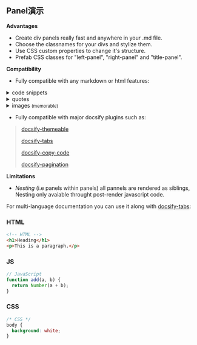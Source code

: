 ## Panel演示
<!-- panels:start -->

<!-- div:left-panel -->

**Advantages**

-   Create div panels really fast and anywhere in your .md file.
-   Choose the classnames for your divs and stylize them.
-   Use CSS custom properties to change it's structure.
-   Prefab CSS classes for "left-panel", "right-panel" and "title-panel".

**Compatibility**

-   Fully compatible with any markdown or html features:

<details>
  <summary>code snippets </summary>

```html
  <body>
    <img src="http://www.pudim.com.br/pudim.jpg">
  </body>
```

</details>

<details>
  <summary>quotes</summary>

> just a quote

?> a cooler quote...  <small> (at least i think it is)</small>

</details>

<details>
  <summary>images <small>(memorable)</small></summary>

  <br/>
  <img src="https://avatars0.githubusercontent.com/u/5666881?s=400&u=d94729bdf16611396a720b338c115ec0be656ba6&v=4" width="64" height="64">
</details>

-   Fully compatible with major docsify plugins such as:

> [docsify-themeable](https://jhildenbiddle.github.io/docsify-themeable/)
>
> [docsify-tabs](https://jhildenbiddle.github.io/docsify-tabs/)
>
> [docsify-copy-code](https://github.com/jperasmus/docsify-copy-code)
>
> [docsify-pagination](https://github.com/imyelo/docsify-pagination)

**Limitations**

-   _Nesting_ (i.e panels within panels) all pannels are rendered as siblings, Nesting only avaiable throught post-render javascript code.

<!-- div:right-panel -->

For multi-language documentation you can use it along with [docsify-tabs](https://jhildenbiddle.github.io/docsify-tabs/):

<!-- tabs:start -->

### **HTML**

```html
<!-- HTML -->
<h1>Heading</h1>
<p>This is a paragraph.</p>
```

### **JS**

```js
// JavaScript
function add(a, b) {
  return Number(a + b);
}
```

### **CSS**

```css
/* CSS */
body {
  background: white;
}
```

<!-- tabs:end -->

<!-- div:title-panel -->

<!-- panels:end -->